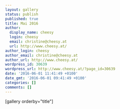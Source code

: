 ```yaml
---
layout: gallery
status: publish
published: true
title: Mai 2016
author:
  display_name: cheesy
  login: cheesy
  email: christine@cheesy.at
  url: http://www.cheesy.at/
author_login: cheesy
author_email: christine@cheesy.at
author_url: http://www.cheesy.at/
wordpress_id: 30639
wordpress_url: http://www.cheesy.at/?page_id=30639
date: '2016-06-01 11:41:49 +0100'
date_gmt: '2016-06-01 09:41:49 +0100'
categories: []
comments: []
---
```

[gallery orderby="title"]
